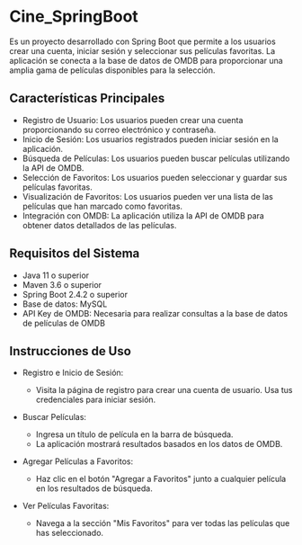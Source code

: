 # Cine_SpringBoot
 Es un proyecto desarrollado con Spring Boot que permite a los usuarios crear una cuenta, iniciar sesión y seleccionar sus películas favoritas. La aplicación se conecta a la base de datos de OMDB para proporcionar una amplia gama de películas disponibles para la selección.

## Características Principales

*  Registro de Usuario: Los usuarios pueden crear una cuenta proporcionando su correo electrónico y contraseña.
*  Inicio de Sesión: Los usuarios registrados pueden iniciar sesión en la aplicación.
*  Búsqueda de Películas: Los usuarios pueden buscar películas utilizando la API de OMDB.
*  Selección de Favoritos: Los usuarios pueden seleccionar y guardar sus películas favoritas.
*  Visualización de Favoritos: Los usuarios pueden ver una lista de las películas que han marcado como favoritas.
*  Integración con OMDB: La aplicación utiliza la API de OMDB para obtener datos detallados de las películas.

## Requisitos del Sistema
*  Java 11 o superior
*  Maven 3.6 o superior
*  Spring Boot 2.4.2 o superior
*  Base de datos: MySQL
*  API Key de OMDB: Necesaria para realizar consultas a la base de datos de películas de OMDB


## Instrucciones de Uso

*  Registro e Inicio de Sesión:
     - Visita la página de registro para crear una cuenta de usuario.
Usa tus credenciales para iniciar sesión.

*  Buscar Películas:
     - Ingresa un título de película en la barra de búsqueda.
     - La aplicación mostrará resultados basados en los datos de OMDB.
*  Agregar Películas a Favoritos:

     - Haz clic en el botón "Agregar a Favoritos" junto a cualquier película en los resultados de búsqueda.
*  Ver Películas Favoritas:
     - Navega a la sección "Mis Favoritos" para ver todas las películas que has seleccionado.



